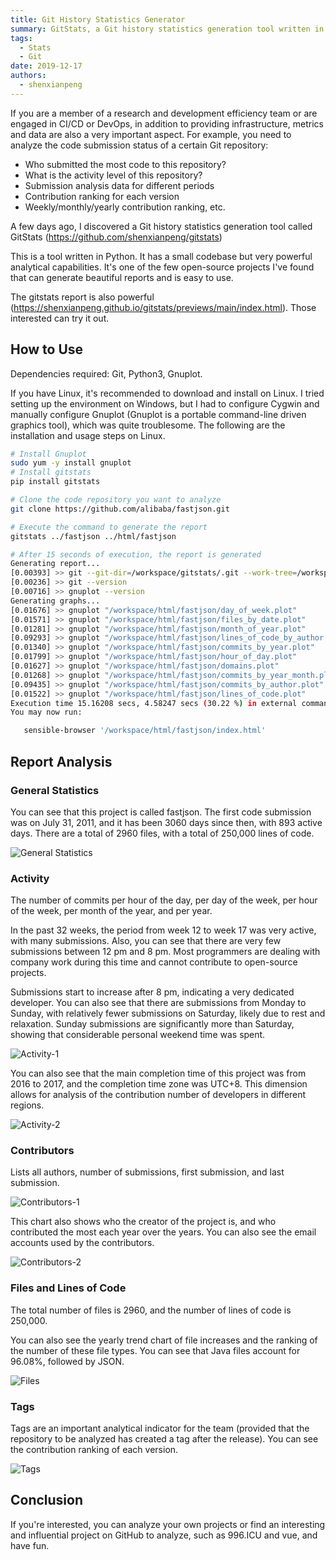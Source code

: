 ```yaml
---
title: Git History Statistics Generator
summary: GitStats, a Git history statistics generation tool written in Python, can generate detailed code submission statistical reports to help developers analyze project activity and contributor information.
tags:
  - Stats
  - Git
date: 2019-12-17
authors:
  - shenxianpeng
---
```


If you are a member of a research and development efficiency team or are engaged in CI/CD or DevOps, in addition to providing infrastructure, metrics and data are also a very important aspect. For example, you need to analyze the code submission status of a certain Git repository:

* Who submitted the most code to this repository?
* What is the activity level of this repository?
* Submission analysis data for different periods
* Contribution ranking for each version
* Weekly/monthly/yearly contribution ranking, etc.

A few days ago, I discovered a Git history statistics generation tool called GitStats (https://github.com/shenxianpeng/gitstats)



This is a tool written in Python.  It has a small codebase but very powerful analytical capabilities. It's one of the few open-source projects I've found that can generate beautiful reports and is easy to use.

The gitstats report is also powerful (https://shenxianpeng.github.io/gitstats/previews/main/index.html).  Those interested can try it out.

## How to Use

Dependencies required: Git, Python3, Gnuplot.

If you have Linux, it's recommended to download and install on Linux. I tried setting up the environment on Windows, but I had to configure Cygwin and manually configure Gnuplot (Gnuplot is a portable command-line driven graphics tool), which was quite troublesome. The following are the installation and usage steps on Linux.

```bash
# Install Gnuplot
sudo yum -y install gnuplot
# Install gitstats
pip install gitstats

# Clone the code repository you want to analyze
git clone https://github.com/alibaba/fastjson.git

# Execute the command to generate the report
gitstats ../fastjson ../html/fastjson

# After 15 seconds of execution, the report is generated
Generating report...
[0.00393] >> git --git-dir=/workspace/gitstats/.git --work-tree=/workspace/gitstats rev-parse --short HEAD
[0.00236] >> git --version
[0.00716] >> gnuplot --version
Generating graphs...
[0.01676] >> gnuplot "/workspace/html/fastjson/day_of_week.plot"
[0.01571] >> gnuplot "/workspace/html/fastjson/files_by_date.plot"
[0.01281] >> gnuplot "/workspace/html/fastjson/month_of_year.plot"
[0.09293] >> gnuplot "/workspace/html/fastjson/lines_of_code_by_author.plot"
[0.01340] >> gnuplot "/workspace/html/fastjson/commits_by_year.plot"
[0.01799] >> gnuplot "/workspace/html/fastjson/hour_of_day.plot"
[0.01627] >> gnuplot "/workspace/html/fastjson/domains.plot"
[0.01268] >> gnuplot "/workspace/html/fastjson/commits_by_year_month.plot"
[0.09435] >> gnuplot "/workspace/html/fastjson/commits_by_author.plot"
[0.01522] >> gnuplot "/workspace/html/fastjson/lines_of_code.plot"
Execution time 15.16208 secs, 4.58247 secs (30.22 %) in external commands)
You may now run:

   sensible-browser '/workspace/html/fastjson/index.html'
```

## Report Analysis

### General Statistics

You can see that this project is called fastjson. The first code submission was on July 31, 2011, and it has been 3060 days since then, with 893 active days. There are a total of 2960 files, with a total of 250,000 lines of code.

![General Statistics](git-stats-index.png)

### Activity

The number of commits per hour of the day, per day of the week, per hour of the week, per month of the year, and per year.

In the past 32 weeks, the period from week 12 to week 17 was very active, with many submissions.  Also, you can see that there are very few submissions between 12 pm and 8 pm. Most programmers are dealing with company work during this time and cannot contribute to open-source projects.

Submissions start to increase after 8 pm, indicating a very dedicated developer.  You can also see that there are submissions from Monday to Sunday, with relatively fewer submissions on Saturday, likely due to rest and relaxation.  Sunday submissions are significantly more than Saturday, showing that considerable personal weekend time was spent.

![Activity-1](git-stats-activity-1.png)

You can also see that the main completion time of this project was from 2016 to 2017, and the completion time zone was UTC+8. This dimension allows for analysis of the contribution number of developers in different regions.

![Activity-2](git-stats-activity-2.png)

### Contributors

Lists all authors, number of submissions, first submission, and last submission.

![Contributors-1](git-stats-authors-1.png)

This chart also shows who the creator of the project is, and who contributed the most each year over the years. You can also see the email accounts used by the contributors.

![Contributors-2](git-stats-authors-2.png)

### Files and Lines of Code

The total number of files is 2960, and the number of lines of code is 250,000.

You can also see the yearly trend chart of file increases and the ranking of the number of these file types. You can see that Java files account for 96.08%, followed by JSON.

![Files](git-stats-files.png)

### Tags

Tags are an important analytical indicator for the team (provided that the repository to be analyzed has created a tag after the release). You can see the contribution ranking of each version.

![Tags](git-stats-tags.png)

## Conclusion

If you're interested, you can analyze your own projects or find an interesting and influential project on GitHub to analyze, such as 996.ICU and vue, and have fun.
